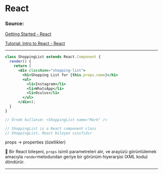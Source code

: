 # React

### Source:

[Getting Started - React](https://reactjs.org/docs/getting-started.html)

[Tutorial: Intro to React - React](https://reactjs.org/tutorial/tutorial.html)

---

```jsx
class ShoppingList extends React.Component {
  render() {
    return (
      <div className="shopping-list">
        <h1>Shopping List for {this.props.name}</h1>
        <ul>
          <li>Instagram</li>
          <li>WhatsApp</li>
          <li>Oculus</li>
        </ul>
      </div>);
  }
}

// Örnek kullanım: <ShoppingList name="Mark" />

// ShoppingList is a React component class
// ShoppingList, React bileşen sınıfıdır

```

props → properties (özellikler)

<aside>

📌 Bir React bileşeni, `props` isimli parametreleri alır, ve arayüzü görüntülemek amacıyla `render`metodundan geriye bir görünüm hiyerarşisi (XML kodu) döndürür.

</aside>

---